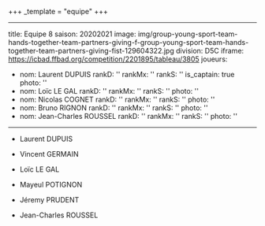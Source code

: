 +++
_template = "equipe"
+++

---
title: Equipe 8
saison: 20202021
image: img/group-young-sport-team-hands-together-team-partners-giving-f-group-young-sport-team-hands-together-team-partners-giving-fist-129604322.jpg
division: D5C
iframe: https://icbad.ffbad.org/competition/2201895/tableau/3805
joueurs:
- nom: Laurent DUPUIS
  rankD: ''
  rankMx: ''
  rankS: ''
  is_captain: true
  photo: ''
- nom: Loïc LE GAL
  rankD: ''
  rankMx: ''
  rankS: ''
  photo: ''
- nom: Nicolas COGNET
  rankD: ''
  rankMx: ''
  rankS: ''
  photo: ''
- nom: Bruno RIGNON
  rankD: ''
  rankMx: ''
  rankS: ''
  photo: ''
- nom: Jean-Charles ROUSSEL
  rankD: ''
  rankMx: ''
  rankS: ''
  photo: ''

---
* Laurent DUPUIS


* Vincent GERMAIN


* Loïc LE GAL


* Mayeul POTIGNON


* Jéremy PRUDENT


* Jean-Charles ROUSSEL
